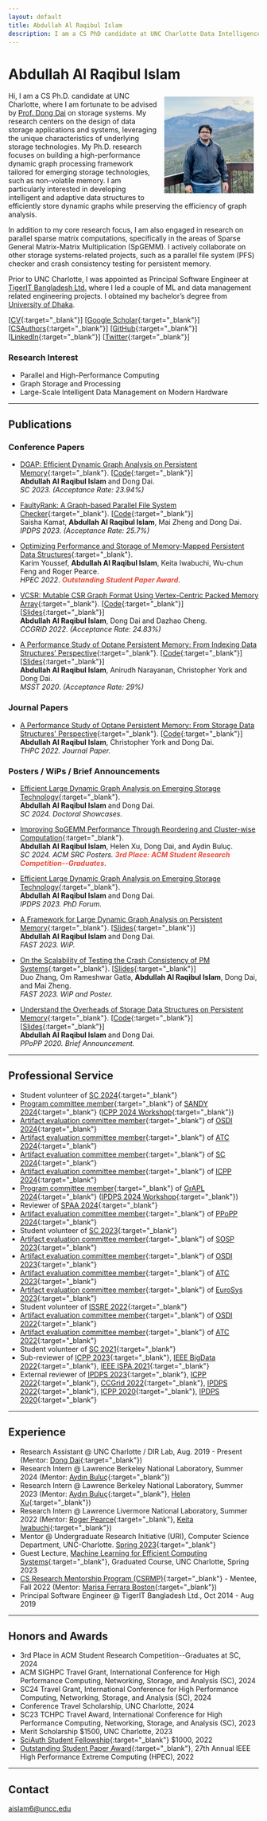 ```yaml
---
layout: default
title: Abdullah Al Raqibul Islam
description: I am a CS PhD candidate at UNC Charlotte Data Intelligence Research (DIR) Lab, where I am advised by Prof. Dong Dai. My research aims to build a high-performance graph processing engine to support trillion-edge graph processing in a single machine with heterogeneous memory/storage architecture.
---
```


# Abdullah Al Raqibul Islam
<img src="/static/raqib.jpg" alt="Raqib" style="width: 180px; height: 194px; float: right; margin: 10px"/>
<!-- ![Raqib](/static/raqib.jpg) -->

Hi, I am a CS Ph.D. candidate at UNC Charlotte, where I am fortunate to be advised by [Prof. Dong Dai](https://sites.google.com/udel.edu/dirlab/people/dong-dai) on storage systems.
My research centers on the design of data storage applications and systems, leveraging the unique characteristics of underlying storage technologies.
My Ph.D. research focuses on building a high-performance dynamic graph processing framework tailored for emerging storage technologies, such as non-volatile memory.
I am particularly interested in developing intelligent and adaptive data structures to efficiently store dynamic graphs while preserving the efficiency of graph analysis.

In addition to my core research focus, I am also engaged in research on parallel sparse matrix computations, specifically in the areas of Sparse General Matrix-Matrix Multiplication (SpGEMM).
I actively collaborate on other storage systems-related projects, such as a parallel file system (PFS) checker and crash consistency testing for persistent memory.

[//]: # (My research aims to build a high-performance graph processing engine to support trillion-edge graph processing in a single machine with heterogeneous memory/storage architecture. I exploit emerging storage technologies &#40;e.g., Persistent Memory&#41; in this regard. I am particularly interested in developing intelligent and adaptive data structures to efficiently store dynamic graphs without sacrificing the graph analysis’s efficiency.)

Prior to UNC Charlotte, I was appointed as Principal Software Engineer at [TigerIT Bangladesh Ltd.](https://www.tigerit.com) where I led a couple of ML and data management related engineering projects. I obtained my bachelor’s degree from [University of Dhaka](https://www.cse.du.ac.bd).

[[CV](/cv.pdf){:target="_blank"}] [[Google Scholar](https://scholar.google.com/citations?hl=en&user=H8zsAR8AAAAJ&view_op=list_works&sortby=pubdate){:target="_blank"}] [[CSAuthors](https://www.csauthors.net/abdullah-al-raqibul-islam/){:target="_blank"}] [[GitHub](https://github.com/biqar){:target="_blank"}] [[LinkedIn](https://www.linkedin.com/in/aa-raqibul-islam/){:target="_blank"}] [[Twitter](https://twitter.com/AbdullahRaqibul){:target="_blank"}]

### Research Interest
- Parallel and High-Performance Computing
- Graph Storage and Processing
- Large-Scale Intelligent Data Management on Modern Hardware

---

## Publications

### Conference Papers

- [DGAP: Efficient Dynamic Graph Analysis on Persistent Memory](https://webpages.charlotte.edu/ddai/data/dgap_sc23.pdf){:target="_blank"}. [[Code](https://github.com/DIR-LAB/DGAP){:target="_blank"}]<br>
  **Abdullah Al Raqibul Islam** and Dong Dai.<br>
  *SC 2023.* *(Acceptance Rate: 23.94%)*

- [FaultyRank: A Graph-based Parallel File System Checker](https://webpages.charlotte.edu/ddai/data/faultyrank_ipdps23.pdf){:target="_blank"}. [[Code](https://github.com/DIR-LAB/FaultyRank){:target="_blank"}]<br>
  Saisha Kamat, **Abdullah Al Raqibul Islam**, Mai Zheng and Dong Dai. <br>
  *IPDPS 2023.* *(Acceptance Rate: 25.7%)*

- [Optimizing Performance and Storage of Memory-Mapped Persistent Data Structures](https://ieeexplore.ieee.org/stamp/stamp.jsp?tp=&arnumber=9926392){:target="_blank"}. <br>
  Karim Youssef, **Abdullah Al Raqibul Islam**, Keita Iwabuchi, Wu-chun Feng and Roger Pearce. <br>
  *HPEC 2022*. *<strong><i style="color:#e74d3c">Outstanding Student Paper Award</i></strong>*.

- [VCSR: Mutable CSR Graph Format Using Vertex-Centric Packed Memory Array](https://webpages.charlotte.edu/ddai/data/dong-ccgrid-22.pdf){:target="_blank"}. [[Code](https://github.com/DIR-LAB/VCSR){:target="_blank"}] [[Slides](https://webpages.charlotte.edu/ddai/papers/ccgrid22_vcsr_raqib.pdf){:target="_blank"}]<br>
  **Abdullah Al Raqibul Islam**, Dong Dai and Dazhao Cheng. <br>
  *CCGRID 2022*. *(Acceptance Rate: 24.83%)*

- [A Performance Study of Optane Persistent Memory: From Indexing Data Structures’ Perspective](https://webpages.charlotte.edu/ddai/data/MSST20_Pmem_CameraReady.pdf){:target="_blank"}. [[Code](https://github.com/DIR-LAB/ycsb-storedsbench){:target="_blank"}] [[Slides](https://biqar.github.io/#){:target="_blank"}]<br>
  **Abdullah Al Raqibul Islam**, Anirudh Narayanan, Christopher York and Dong Dai. <br>
  *MSST 2020*. *(Acceptance Rate: 29%)*

[//]: # (<hr style="border:.5px solid gray; width: 50%;">)

### Journal Papers

- [A Performance Study of Optane Persistent Memory: From Storage Data Structures' Perspective](https://rdcu.be/cWgD4){:target="_blank"}. [[Code](https://github.com/DIR-LAB/ycsb-storedsbench){:target="_blank"}] <br>
  **Abdullah Al Raqibul Islam**, Christopher York and Dong Dai. <br>
  *THPC 2022. Journal Paper.*

[//]: # (<hr style="border:.5px solid gray; width: 50%;">)

### Posters / WiPs / Brief Announcements

- [Efficient Large Dynamic Graph Analysis on Emerging Storage Technology](https://sc24.conference-program.com/presentation/?id=drs123&sess=sess530){:target="_blank"}.<br>
  **Abdullah Al Raqibul Islam** and Dong Dai.<br>
  *SC 2024. Doctoral Showcases.*

- [Improving SpGEMM Performance Through Reordering and Cluster-wise Computation](https://sc24.conference-program.com/presentation/?id=post284&sess=sess542){:target="_blank"}.<br>
  **Abdullah Al Raqibul Islam**, Helen Xu, Dong Dai, and Aydin Buluç.<br>
  *SC 2024. ACM SRC Posters.* *<strong><i style="color:#e74d3c">3rd Place: ACM Student Research Competition--Graduates</i></strong>*.

- [Efficient Large Dynamic Graph Analysis on Emerging Storage Technology](https://ieeexplore.ieee.org/stamp/stamp.jsp?arnumber=10196585){:target="_blank"}.<br>
  **Abdullah Al Raqibul Islam** and Dong Dai.<br>
  *IPDPS 2023. PhD Forum.*

- [A Framework for Large Dynamic Graph Analysis on Persistent Memory](https://daidong.github.io/files/FAST23_wip_DGAP.pdf){:target="_blank"}. [[Slides](https://biqar.github.io/#){:target="_blank"}]<br>
  **Abdullah Al Raqibul Islam** and Dong Dai.<br>
  *FAST 2023. WiP.*

- [On the Scalability of Testing the Crash Consistency of PM Systems](https://daidong.github.io/files/FAST23WIP_pm_crashconsistency.pdf){:target="_blank"}. [[Slides](https://biqar.github.io/#){:target="_blank"}]<br>
  Duo Zhang, Om Rameshwar Gatla, **Abdullah Al Raqibul Islam**, Dong Dai, and Mai Zheng. <br>
  *FAST 2023. WiP and Poster.*

- [Understand the Overheads of Storage Data Structures on Persistent Memory](https://webpages.charlotte.edu/ddai/papers/Understand_PMEM_Overheads.pdf){:target="_blank"}. [[Code](https://github.com/DIR-LAB/ycsb-storedsbench){:target="_blank"}] [[Slides](https://webpages.charlotte.edu/ddai/papers/ppopp-2020.pptx){:target="_blank"}]<br>
  **Abdullah Al Raqibul Islam** and Dong Dai. <br>
  *PPoPP 2020. Brief Announcement.*

---

## Professional Service

- Student volunteer of [SC 2024](https://sc24.supercomputing.org){:target="_blank"}
- [Program committee member](https://sites.google.com/view/sandyworkshop){:target="_blank"} of [SANDY 2024](https://sites.google.com/view/sandyworkshop){:target="_blank"} ([ICPP 2024 Workshop](https://icpp2024.org){:target="_blank"})
- [Artifact evaluation committee member](https://osdi24ae.usenix.hotcrp.com/users/pc){:target="_blank"} of [OSDI 2024](https://www.usenix.org/conference/osdi24){:target="_blank"}
- [Artifact evaluation committee member](https://atc24ae.usenix.hotcrp.com/users/pc){:target="_blank"} of [ATC 2024](https://www.usenix.org/conference/atc24){:target="_blank"}
- [Artifact evaluation committee member](https://sc24.supercomputing.org/planning-committee/#Technical%20Program){:target="_blank"} of [SC 2024](https://sc24.supercomputing.org){:target="_blank"}
- [Artifact evaluation committee member](https://icpp2024.org/index.php?option=com_content&view=article&id=4&Itemid=108){:target="_blank"} of [ICPP 2024](https://icpp2024.org){:target="_blank"}
- [Program committee member](https://hpc.pnl.gov/grapl/organizatio.html){:target="_blank"} of [GrAPL 2024](https://hpc.pnl.gov/grapl/index.html){:target="_blank"} ([IPDPS 2024 Workshop](https://www.ipdps.org/ipdps2024/2024-workshops.html){:target="_blank"})
- Reviewer of [SPAA 2024](https://spaa.acm.org/spaa-2024){:target="_blank"}
- [Artifact evaluation committee member](https://conf.researchr.org/committee/PPoPP-2024/PPoPP-2024-artifact-evaluation-artifact-evaluation-committee){:target="_blank"} of [PPoPP 2024](https://conf.researchr.org/home/PPoPP-2024){:target="_blank"}
- Student volunteer of [SC 2023](https://sc23.supercomputing.org){:target="_blank"}
- [Artifact evaluation committee member](https://sosp23ae.hotcrp.com/users/pc){:target="_blank"} of [SOSP 2023](https://sosp2023.mpi-sws.org){:target="_blank"}
- [Artifact evaluation committee member](https://osdi23ae.usenix.hotcrp.com/users/pc){:target="_blank"} of [OSDI 2023](https://www.usenix.org/conference/osdi23){:target="_blank"}
- [Artifact evaluation committee member](https://atc23ae.usenix.hotcrp.com/users/pc){:target="_blank"} of [ATC 2023](https://www.usenix.org/conference/atc23){:target="_blank"}
- [Artifact evaluation committee member](https://eurosys23ae-fall.hotcrp.com/users/pc){:target="_blank"} of [EuroSys 2023](https://2023.eurosys.org){:target="_blank"}
- Student volunteer of [ISSRE 2022](https://issre2022.github.io){:target="_blank"}
- [Artifact evaluation committee member](https://osdi22ae.usenix.hotcrp.com/users/pc){:target="_blank"} of [OSDI 2022](https://www.usenix.org/conference/osdi22){:target="_blank"}
- [Artifact evaluation committee member](https://atc22ae.usenix.hotcrp.com/users/pc){:target="_blank"} of [ATC 2022](https://www.usenix.org/conference/atc22){:target="_blank"}
- Student volunteer of [SC 2021](https://sc21.supercomputing.org){:target="_blank"}
- Sub-reviewer of [ICPP 2023](https://icpp23.sci.utah.edu){:target="_blank"}, [IEEE BigData 2022](http://bigdataieee.org/BigData2022/){:target="_blank"}, [IEEE ISPA 2021](http://www.cloud-conf.net/ispa2021/){:target="_blank"}
- External reviewer of [IPDPS 2023](https://www.ipdps.org/ipdps2023/2023-.html){:target="_blank"}, [ICPP 2022](https://icpp22.gitlabpages.inria.fr){:target="_blank"}, [CCGrid 2022](https://fcrlab.unime.it/ccgrid22/){:target="_blank"}, [IPDPS 2022](https://www.ipdps.org/ipdps2022/index.html){:target="_blank"}, [ICPP 2020](https://jnamaral.github.io/icpp20/){:target="_blank"}, [IPDPS 2020](https://www.ipdps.org/ipdps2020/index.html){:target="_blank"}

---

## Experience

- Research Assistant @ UNC Charlotte / DIR Lab, Aug. 2019 - Present (Mentor: [Dong Dai](https://daidong.github.io){:target="_blank"})
- Research Intern @ Lawrence Berkeley National Laboratory, Summer 2024 (Mentor: [Aydın Buluç](https://people.eecs.berkeley.edu/~aydin){:target="_blank"})
- Research Intern @ Lawrence Berkeley National Laboratory, Summer 2023 (Mentor: [Aydın Buluç](https://people.eecs.berkeley.edu/~aydin){:target="_blank"}, [Helen Xu](https://itshelenxu.github.io){:target="_blank"})
- Research Intern @ Lawrence Livermore National Laboratory, Summer 2022 (Mentor: [Roger Pearce](https://people.llnl.gov/pearce7){:target="_blank"}, [Keita Iwabuchi](https://people.llnl.gov/iwabuchi1){:target="_blank"})
- Mentor @ Undergraduate Research Initiative (URI), Computer Science Department, UNC-Charlotte. [Spring 2023](https://daidong.github.io/teaching/2023-spring-2){:target="_blank"}
- Guest Lecture, [Machine Learning for Efficient Computing Systems](https://daidong.github.io/teaching/2023-spring){:target="_blank"}, Graduated Course, UNC Charlotte, Spring 2023
- [CS Research Mentorship Program (CSRMP)](https://research.google/outreach/csrmp/recipients/?category=2022){:target="_blank"} - Mentee, Fall 2022 (Mentor: [Marisa Ferrara Boston](https://www.linkedin.com/in/marisa-ferrara-boston-9a414129){:target="_blank"})
- Principal Software Engineer @ TigerIT Bangladesh Ltd., Oct 2014 - Aug 2019

___

## Honors and Awards
- 3rd Place in ACM Student Research Competition--Graduates at SC, 2024
- ACM SIGHPC Travel Grant, International Conference for High Performance Computing, Networking, Storage, and Analysis (SC), 2024
- SC24 Travel Grant, International Conference for High Performance Computing, Networking, Storage, and Analysis (SC), 2024
- Conference Travel Scholarship, UNC Charlotte, 2024
- SC23 TCHPC Travel Award, International Conference for High Performance Computing, Networking, Storage, and Analysis (SC), 2023
- Merit Scholarship $1500, UNC Charlotte, 2023
- [SciAuth Student Fellowship](https://sciauth.org/fellows/){:target="_blank"} $1000, 2022 
- [Outstanding Student Paper Award](https://ieee-hpec.org/index.php/ieee-hpec-2022-prelim-agenda/){:target="_blank"}, 27th Annual IEEE High Performance Extreme Computing (HPEC), 2022

___

## Contact

aislam6@uncc.edu
